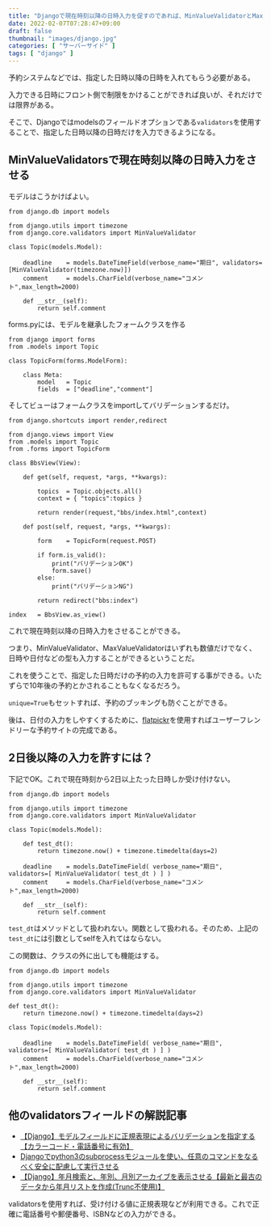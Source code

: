 ```yaml
---
title: "Djangoで現在時刻以降の日時入力を促すのであれば、MinValueValidatorとMaxValueValidatorを使用する【DateTimeFieldで予約システム開発に】"
date: 2022-02-07T07:28:47+09:00
draft: false
thumbnail: "images/django.jpg"
categories: [ "サーバーサイド" ]
tags: [ "django" ]
---
```


予約システムなどでは、指定した日時以降の日時を入れてもらう必要がある。

入力できる日時にフロント側で制限をかけることができれば良いが、それだけでは限界がある。

そこで、Djangoではmodelsのフィールドオプションである`validators`を使用することで、指定した日時以降の日時だけを入力できるようになる。

## MinValueValidatorsで現在時刻以降の日時入力をさせる

モデルはこうかけばよい。

    from django.db import models
    
    from django.utils import timezone
    from django.core.validators import MinValueValidator
    
    class Topic(models.Model):
    
        deadline    = models.DateTimeField(verbose_name="期日", validators=[MinValueValidator(timezone.now)])
        comment     = models.CharField(verbose_name="コメント",max_length=2000)
    
        def __str__(self):
            return self.comment


forms.pyには、モデルを継承したフォームクラスを作る


    from django import forms
    from .models import Topic
    
    class TopicForm(forms.ModelForm):
    
        class Meta:
            model   = Topic
            fields  = ["deadline","comment"]
    

そしてビューはフォームクラスをimportしてバリデーションするだけ。

    from django.shortcuts import render,redirect
    
    from django.views import View
    from .models import Topic
    from .forms import TopicForm
    
    class BbsView(View):
    
        def get(self, request, *args, **kwargs):
    
            topics  = Topic.objects.all()
            context = { "topics":topics }
    
            return render(request,"bbs/index.html",context)
    
        def post(self, request, *args, **kwargs):
    
            form    = TopicForm(request.POST)
    
            if form.is_valid():
                print("バリデーションOK")
                form.save()
            else:
                print("バリデーションNG")
    
            return redirect("bbs:index")
    
    index   = BbsView.as_view()


これで現在時刻以降の日時入力をさせることができる。

つまり、MinValueValidator、MaxValueValidatorはいずれも数値だけでなく、日時や日付などの型も入力することができるということだ。

これを使うことで、指定した日時だけの予約の入力を許可する事ができる。いたずらで10年後の予約とかされることもなくなるだろう。

`unique=True`もセットすれば、予約のブッキングも防ぐことができる。

後は、日付の入力をしやすくするために、[flatpickr](/post/flatpickr-install/)を使用すればユーザーフレンドリーな予約サイトの完成である。


## 2日後以降の入力を許すには？


下記でOK。これで現在時刻から2日以上たった日時しか受け付けない。

    from django.db import models
    
    from django.utils import timezone
    from django.core.validators import MinValueValidator
    
    class Topic(models.Model):
    
        def test_dt():
            return timezone.now() + timezone.timedelta(days=2)
    
        deadline    = models.DateTimeField( verbose_name="期日", validators=[ MinValueValidator( test_dt ) ] )
        comment     = models.CharField(verbose_name="コメント",max_length=2000)
            
        def __str__(self):
            return self.comment

`test_dt`はメソッドとして扱われない。関数として扱われる。そのため、上記の`test_dt`には引数としてselfを入れてはならない。

この関数は、クラスの外に出しても機能はする。


    from django.db import models
    
    from django.utils import timezone
    from django.core.validators import MinValueValidator
    
    def test_dt():
        return timezone.now() + timezone.timedelta(days=2)
    
    class Topic(models.Model):
    
        deadline    = models.DateTimeField( verbose_name="期日", validators=[ MinValueValidator( test_dt ) ] )
        comment     = models.CharField(verbose_name="コメント",max_length=2000)
            
        def __str__(self):
            return self.comment


## 他のvalidatorsフィールドの解説記事

- [【Django】モデルフィールドに正規表現によるバリデーションを指定する【カラーコード・電話番号に有効】](/post/django-models-regex-validate/)
- [Djangoでpython3のsubprocessモジュールを使い、任意のコマンドをなるべく安全に配慮して実行させる](/post/django-secure-subprocess/)
- [【Django】年月検索と、年別、月別アーカイブを表示させる【最新と最古のデータから年月リストを作成(Trunc不使用)】](/post/django-year-month-search-and-list/)

validatorsを使用すれば、受け付ける値に正規表現などが利用できる。これで正確に電話番号や郵便番号、ISBNなどの入力ができる。



